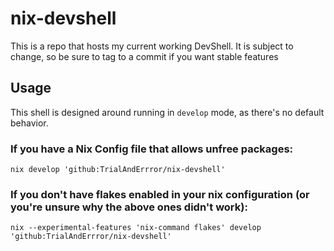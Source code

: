 # nix-devshell
This is a repo that hosts my current working DevShell. It is subject to change, so be sure to tag to a commit if you want stable features

## Usage
This shell is designed around running in `develop` mode, as there's no default behavior.

### If you have a Nix Config file that allows unfree packages:
```
nix develop 'github:TrialAndErrror/nix-devshell'
```

### If you don't have flakes enabled in your nix configuration (or you're unsure why the above ones didn't work):
```
nix --experimental-features 'nix-command flakes' develop 'github:TrialAndErrror/nix-devshell'
```
